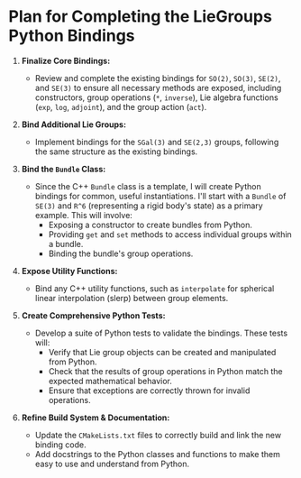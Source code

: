 # Plan for Completing the LieGroups Python Bindings

1.  **Finalize Core Bindings:**
    *   Review and complete the existing bindings for `SO(2)`, `SO(3)`, `SE(2)`, and `SE(3)` to ensure all necessary methods are exposed, including constructors, group operations (`*`, `inverse`), Lie algebra functions (`exp`, `log`, `adjoint`), and the group action (`act`).

2.  **Bind Additional Lie Groups:**
    *   Implement bindings for the `SGal(3)` and `SE(2,3)` groups, following the same structure as the existing bindings.

3.  **Bind the `Bundle` Class:**
    *   Since the C++ `Bundle` class is a template, I will create Python bindings for common, useful instantiations. I'll start with a `Bundle` of `SE(3)` and `R^6` (representing a rigid body's state) as a primary example. This will involve:
        *   Exposing a constructor to create bundles from Python.
        *   Providing `get` and `set` methods to access individual groups within a bundle.
        *   Binding the bundle's group operations.

4.  **Expose Utility Functions:**
    *   Bind any C++ utility functions, such as `interpolate` for spherical linear interpolation (slerp) between group elements.

5.  **Create Comprehensive Python Tests:**
    *   Develop a suite of Python tests to validate the bindings. These tests will:
        *   Verify that Lie group objects can be created and manipulated from Python.
        *   Check that the results of group operations in Python match the expected mathematical behavior.
        *   Ensure that exceptions are correctly thrown for invalid operations.

6.  **Refine Build System & Documentation:**
    *   Update the `CMakeLists.txt` files to correctly build and link the new binding code.
    *   Add docstrings to the Python classes and functions to make them easy to use and understand from Python.

